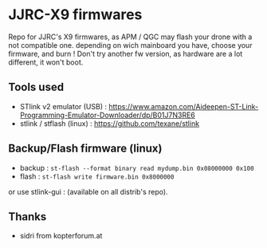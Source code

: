 # JJRC-X9 firmwares

Repo for JJRC's X9 firmwares, as APM / QGC may flash your drone with a not compatible one.
depending on wich mainboard you have, choose your firmware, and burn !
Don't try another fw version, as hardware are a lot different, it won't boot.

## Tools used ##

 * STlink v2 emulator (USB) : https://www.amazon.com/Aideepen-ST-Link-Programming-Emulator-Downloader/dp/B01J7N3RE6
 * stlink / stflash (linux) : https://github.com/texane/stlink

## Backup/Flash firmware (linux) ##

 * backup : `st-flash --format binary read mydump.bin 0x08000000 0x100`
 * flash : `st-flash write firmware.bin 0x8000000`

or use stlink-gui : (available on all distrib's repo).

## Thanks ##

 * sidri from kopterforum.at
